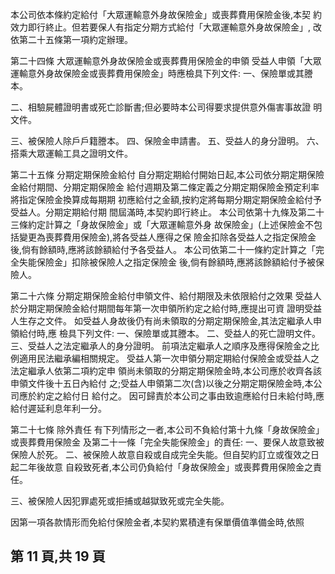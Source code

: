 本公司依本條約定給付「大眾運輸意外身故保險金」或喪葬費用保險金後,本契 約效力即行終止。但若要保人有指定分期方式給付「大眾運輸意外身故保險金」, 改依第二十五條第一項約定辦理。 

第二十四條 大眾運輸意外身故保險金或喪葬費用保險金的申領 受益人申領「大眾運輸意外身故保險金或喪葬費用保險金」時應檢具下列文件: 一、保險單或其謄本。 

二、相驗屍體證明書或死亡診斷書;但必要時本公司得要求提供意外傷害事故證 明文件。 

三、被保險人除戶戶籍謄本。 四、保險金申請書。 五、受益人的身分證明。 六、搭乘大眾運輸工具之證明文件。 

第二十五條 分期定期保險金給付 自分期定期給付開始日起,本公司依分期定期保險金給付期間、分期定期保險金 給付週期及第二條定義之分期定期保險金預定利率將指定保險金換算成每期期 初應給付之金額,按約定將每期分期定期保險金給付予受益人。分期定期給付期 間屆滿時,本契約即行終止。 本公司依第十九條及第二十三條約定計算之「身故保險金」或「大眾運輸意外身 故保險金」(上述保險金不包括變更為喪葬費用保險金),將各受益人應得之保 險金扣除各受益人之指定保險金後,倘有餘額時,應將該餘額給付予各受益人。 本公司依第二十一條約定計算之「完全失能保險金」扣除被保險人之指定保險金 後,倘有餘額時,應將該餘額給付予被保險人。 

第二十六條 分期定期保險金給付申領文件、給付期限及未依限給付之效果 受益人於分期定期保險金給付期間每年第一次申領所約定之給付時,應提出可資 證明受益人生存之文件。 如受益人身故後仍有尚未領取的分期定期保險金,其法定繼承人申領給付時,應 檢具下列文件: 一、保險單或其謄本。 二、受益人的死亡證明文件。 三、受益人之法定繼承人的身分證明。 前項法定繼承人之順序及應得保險金之比例適用民法繼承編相關規定。 受益人第一次申領分期定期給付保險金或受益人之法定繼承人依第二項約定申 領尚未領取的分期定期保險金時,本公司應於收齊各該申領文件後十五日內給付 之;受益人申領第二次(含)以後之分期定期保險金時,本公司應於約定之給付日 給付之。 因可歸責於本公司之事由致逾應給付日未給付時,應給付遲延利息年利一分。 

第二十七條 除外責任 有下列情形之一者,本公司不負給付第十九條「身故保險金」或喪葬費用保險金 及第二十一條「完全失能保險金」的責任: 
一、要保人故意致被保險人於死。 二、被保險人故意自殺或自成完全失能。但自契約訂立或復效之日起二年後故意 自殺致死者,本公司仍負給付「身故保險金」或喪葬費用保險金之責任。 

三、被保險人因犯罪處死或拒捕或越獄致死或完全失能。 

因第一項各款情形而免給付保險金者,本契約累積達有保單價值準備金時,依照

## 第 11 頁,共 19 頁
